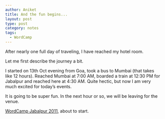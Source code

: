 ```yaml
---
author: Aniket
title: And the fun begins...
layout: post
type: post
category: notes
tags:
  - WordCamp
---
```

After nearly one full day of traveling, I have reached my hotel room.

Let me first describe the journey a bit.

I started on 13th Oct evening from Goa, took a bus to Mumbai (that takes like 12 hours). Reached Mumbai at 7:00 AM, boarded a train at 12:30 PM for Jabalpur and reached here at 4:30 AM. Quite hectic, but now I am very much excited for today’s events.

It is going to be super fun. In the next hour or so, we will be leaving for the venue.

[WordCamp Jabalpur 2011][1], about to start.

 [1]: http://2011.jabalpur.wordcamp.org/ "WordCamp Jabalpur 2011"